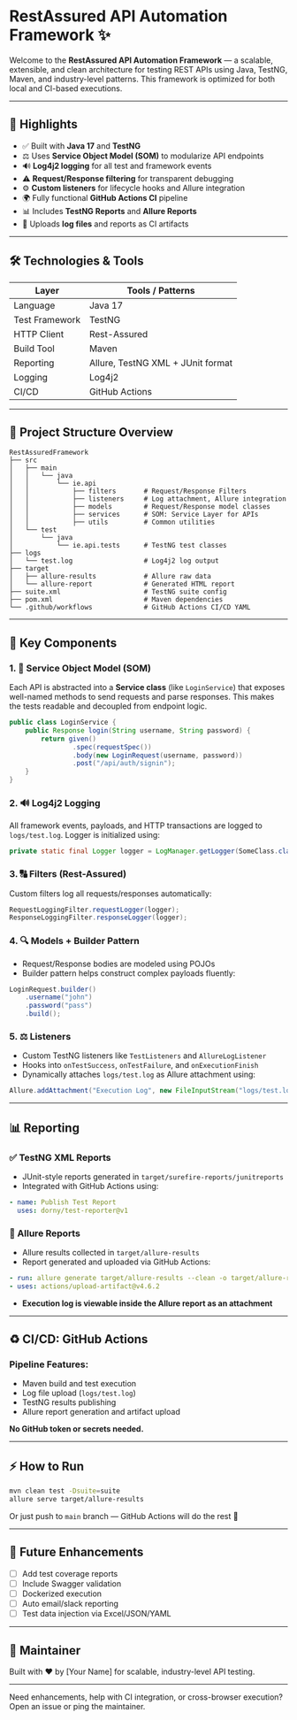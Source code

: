 
# RestAssured API Automation Framework ✨

Welcome to the **RestAssured API Automation Framework** — a scalable, extensible, and clean architecture for testing REST APIs using Java, TestNG, Maven, and industry-level patterns. This framework is optimized for both local and CI-based executions.

---

## 🔎 Highlights

- ✅ Built with **Java 17** and **TestNG**
- ⚖️ Uses **Service Object Model (SOM)** to modularize API endpoints
- 🔊 **Log4j2 logging** for all test and framework events
- ⚠️ **Request/Response filtering** for transparent debugging
- ⚙️ **Custom listeners** for lifecycle hooks and Allure integration
- 🌍 Fully functional **GitHub Actions CI** pipeline
- 📊 Includes **TestNG Reports** and **Allure Reports**
- 📂 Uploads **log files** and reports as CI artifacts

---

## 🛠️ Technologies & Tools

| Layer | Tools / Patterns |
|------|------------------|
| Language | Java 17 |
| Test Framework | TestNG |
| HTTP Client | Rest-Assured |
| Build Tool | Maven |
| Reporting | Allure, TestNG XML + JUnit format |
| Logging | Log4j2 |
| CI/CD | GitHub Actions |

---

## 🚀 Project Structure Overview

```
RestAssuredFramework
├── src
│   ├── main
│   │   └── java
│   │       └── ie.api
│   │           ├── filters       # Request/Response Filters
│   │           ├── listeners     # Log attachment, Allure integration
│   │           ├── models        # Request/Response model classes
│   │           ├── services      # SOM: Service Layer for APIs
│   │           ├── utils         # Common utilities
│   └── test
│       └── java
│           └── ie.api.tests      # TestNG test classes
├── logs
│   └── test.log                  # Log4j2 log output
├── target
│   ├── allure-results            # Allure raw data
│   └── allure-report             # Generated HTML report
├── suite.xml                     # TestNG suite config
├── pom.xml                       # Maven dependencies
└── .github/workflows             # GitHub Actions CI/CD YAML
```

---

## 🔧 Key Components

### 1. 📌 Service Object Model (SOM)

Each API is abstracted into a **Service class** (like `LoginService`) that exposes well-named methods to send requests and parse responses. This makes the tests readable and decoupled from endpoint logic.

```java
public class LoginService {
    public Response login(String username, String password) {
        return given()
                .spec(requestSpec())
                .body(new LoginRequest(username, password))
                .post("/api/auth/signin");
    }
}
```

### 2. 🔊 Log4j2 Logging

All framework events, payloads, and HTTP transactions are logged to `logs/test.log`. Logger is initialized using:

```java
private static final Logger logger = LogManager.getLogger(SomeClass.class);
```

### 3. 🔠 Filters (Rest-Assured)

Custom filters log all requests/responses automatically:
```java
RequestLoggingFilter.requestLogger(logger);
ResponseLoggingFilter.responseLogger(logger);
```

### 4. 🔍 Models + Builder Pattern

- Request/Response bodies are modeled using POJOs
- Builder pattern helps construct complex payloads fluently:

```java
LoginRequest.builder()
    .username("john")
    .password("pass")
    .build();
```

### 5. ⚖️ Listeners

- Custom TestNG listeners like `TestListeners` and `AllureLogListener`
- Hooks into `onTestSuccess`, `onTestFailure`, and `onExecutionFinish`
- Dynamically attaches `logs/test.log` as Allure attachment using:

```java
Allure.addAttachment("Execution Log", new FileInputStream("logs/test.log"));
```

---

## 📊 Reporting

### ✅ TestNG XML Reports

- JUnit-style reports generated in `target/surefire-reports/junitreports`
- Integrated with GitHub Actions using:
```yaml
- name: Publish Test Report
  uses: dorny/test-reporter@v1
```

### 🌟 Allure Reports

- Allure results collected in `target/allure-results`
- Report generated and uploaded via GitHub Actions:
```yaml
- run: allure generate target/allure-results --clean -o target/allure-report
- uses: actions/upload-artifact@v4.6.2
```
- **Execution log is viewable inside the Allure report as an attachment**

---

## ♻️ CI/CD: GitHub Actions

### Pipeline Features:
- Maven build and test execution
- Log file upload (`logs/test.log`)
- TestNG results publishing
- Allure report generation and artifact upload

**No GitHub token or secrets needed.**

---

## ⚡ How to Run

```bash
mvn clean test -Dsuite=suite
allure serve target/allure-results
```

Or just push to `main` branch — GitHub Actions will do the rest 🚀

---

## 🔹 Future Enhancements
- [ ] Add test coverage reports
- [ ] Include Swagger validation
- [ ] Dockerized execution
- [ ] Auto email/slack reporting
- [ ] Test data injection via Excel/JSON/YAML

---

## 🎉 Maintainer
Built with ❤️ by [Your Name] for scalable, industry-level API testing.

---

Need enhancements, help with CI integration, or cross-browser execution? Open an issue or ping the maintainer.
